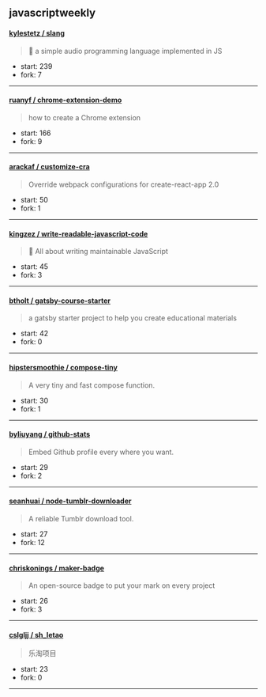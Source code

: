 ## javascriptweekly

#### [kylestetz / slang](https://github.com/kylestetz/slang)

> 🎤 a simple audio programming language implemented in JS

+ start: 239
+ fork: 7

----


#### [ruanyf / chrome-extension-demo](https://github.com/ruanyf/chrome-extension-demo)

> how to create a Chrome extension

+ start: 166
+ fork: 9

----


#### [arackaf / customize-cra](https://github.com/arackaf/customize-cra)

> Override webpack configurations for create-react-app 2.0

+ start: 50
+ fork: 1

----


#### [kingzez / write-readable-javascript-code](https://github.com/kingzez/write-readable-javascript-code)

> 📖 All about writing maintainable JavaScript

+ start: 45
+ fork: 3

----


#### [btholt / gatsby-course-starter](https://github.com/btholt/gatsby-course-starter)

> a gatsby starter project to help you create educational materials

+ start: 42
+ fork: 0

----


#### [hipstersmoothie / compose-tiny](https://github.com/hipstersmoothie/compose-tiny)

> A very tiny and fast compose function.

+ start: 30
+ fork: 1

----


#### [byliuyang / github-stats](https://github.com/byliuyang/github-stats)

> Embed Github profile every where you want.

+ start: 29
+ fork: 2

----


#### [seanhuai / node-tumblr-downloader](https://github.com/seanhuai/node-tumblr-downloader)

> A reliable Tumblr download tool.

+ start: 27
+ fork: 12

----


#### [chriskonings / maker-badge](https://github.com/chriskonings/maker-badge)

> An open-source badge to put your mark on every project

+ start: 26
+ fork: 3

----


#### [cslgljj / sh_letao](https://github.com/cslgljj/sh_letao)

> 乐淘项目

+ start: 23
+ fork: 0

----

